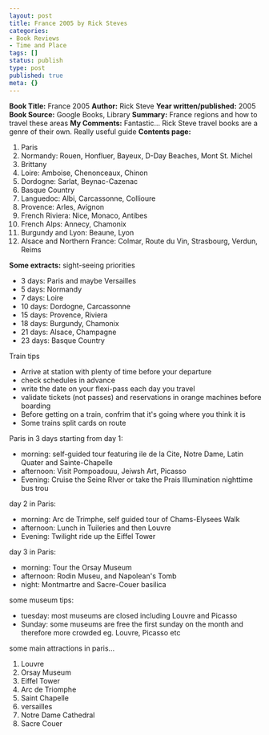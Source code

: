 ```yaml
---
layout: post
title: France 2005 by Rick Steves
categories:
- Book Reviews
- Time and Place
tags: []
status: publish
type: post
published: true
meta: {}
---
```

**Book Title:** France 2005 **Author:** Rick Steve **Year written/published:** 2005 **Book Source:** Google Books, Library **Summary:** France regions and how to travel these areas **My Comments:** Fantastic... Rick Steve travel books are a genre of their own. Really useful guide **Contents page:**
1. Paris
2. Normandy: Rouen, Honfluer, Bayeux, D-Day Beaches, Mont St. Michel
3. Brittany
4. Loire: Amboise, Chenonceaux, Chinon
5. Dordogne: Sarlat, Beynac-Cazenac
6. Basque Country
7. Languedoc: Albi, Carcassonne, Collioure
8. Provence: Arles, Avignon
9. French Riviera: Nice, Monaco, Antibes
10. French Alps: Annecy, Chamonix
11. Burgundy and Lyon: Beaune, Lyon
12. Alsace and Northern France: Colmar, Route du Vin, Strasbourg, Verdun, Reims

**Some extracts:** sight-seeing priorities
- 3 days: Paris and maybe Versailles
- 5 days: Normandy
- 7 days: Loire
- 10 days: Dordogne, Carcassonne
- 15 days: Provence, Riviera
- 18 days: Burgundy, Chamonix
- 21 days: Alsace, Champagne
- 23 days: Basque Country

Train tips
- Arrive at station with plenty of time before your departure
- check schedules in advance
- write the date on your flexi-pass each day you travel
- validate tickets (not passes) and reservations in orange machines before boarding
- Before getting on a train, confrim that it's going where you think it is
- Some trains split cards on route

Paris in 3 days starting from day 1:
- morning: self-guided tour featuring ile de la Cite, Notre Dame, Latin Quater and Sainte-Chapelle
- afternoon: Visit Pompoadouu, Jeiwsh Art, Picasso
- Evening: Cruise the Seine RIver or take the Prais Illumination nighttime bus trou

day 2 in Paris:
- morning: Arc de Trimphe, self guided tour of Chams-Elysees Walk
- afternoon: Lunch in Tuileries and then Louvre
- Evening: Twilight ride up the Eiffel Tower

day 3 in Paris:
- morning: Tour the Orsay Museum
- afternoon: Rodin Museu, and Napolean's Tomb
- night: Montmartre and Sacre-Couer basilica

some museum tips:
- tuesday: most museums are closed including Louvre and Picasso
- Sunday: some museums are free the first sunday on the month and therefore more crowded eg. Louvre, Picasso etc

some main attractions in paris...
1. Louvre
2. Orsay Museum
3. Eiffel Tower
4. Arc de Triomphe
5. Saint Chapelle
6. versailles
7. Notre Dame Cathedral
8. Sacre Couer
